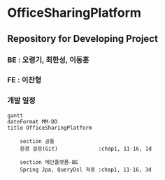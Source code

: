 # OfficeSharingPlatform

## Repository for Developing Project

### BE : 오령기, 최한성, 이동훈

### FE : 이찬형

### 개발 일정

```mermaid
gantt
dateFormat MM-DD
title OfficeSharingPlatform

    section 공통
    환경 설정(Git)             :chap1, 11-16, 1d

    section 메인플랫폼-BE
    Spring Jpa, QueryDsl 적용 :chap1, 11-16, 3d

```